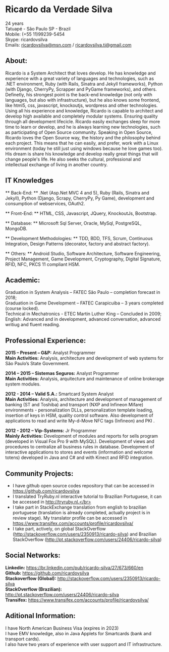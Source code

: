 # Ricardo da Verdade Silva

24 years</br>
Tatuapé - São Paulo SP - Brazil</br>
Mobile: (+55 11)99239-5454</br>
Skype: ricardovsilva</br>
Emails: ricardovsilva@msn.com / ricardovsilva.ti@gmail.com

## About:
Ricardo is a System Architect that loves develop. He has knowledge and experience with a great variety of languages and technologies, such as .NET environment, Ruby (with Rails, Sinatra and Jekyll frameworks), Python (with Django, CherryPy, Scrapper and PyGame frameworks), and others.
Definetly, his strongest point is the back-end knowledge (not only with languages, but also with infrastructure), but he also knows some frontend, like html5, css, javascript, knockoutjs, wordpress and other technologies.</br>
Using all his experience and knowledge, Ricardo is capable to architect and develop high available and completely modular systems. Ensuring quality through all development lifecicle. 
Ricardo easily exchanges sleep for more time to learn or develop, and he is always learning new technologies, such as participating of Open Source community. Speaking in Open Source, Ricardo loves the Open Source way, the history and the philosophy behind each project. This means that he can easily, and prefer, work with a Linux environment (today he still just using windows because he love games too).</br>
His dream is share his knowledge and develop really great things that will change people's life. He also seeks the cultural, professional and intellectual exchange of living in another country.

## IT Knowledges

** Back-End: ** .Net (Asp.Net MVC 4 and 5), Ruby (Rails, Sinatra and Jekyll), Python (Django, Scrapy, CherryPy, Py Game), development and consumption of webservices, OAuth2.

** Front-End: ** HTML, CSS, Javascript, JQuery, KnockoutJs, Bootstrap.

** Database: ** Microsoft Sql Server, Oracle, MySql, PostgreSQL, MongoDB.

** Development Methodologies: ** TDD, BDD, TFS, Scrum, Continuous Integration, Design Patterns (decorator, factory and abstract factory).

** Others: ** Android Studio, Software Architecture, Software Engineering, Project Management, Game Development, Cryptography, Digital Signature, RFID, NFC, PKCS 11 compliant HSM.

## Academic:
Graduation in System Analysis – FATEC São Paulo – completion forecast in 2018;</br>
Graduation in Game Development – FATEC Carapicuiba – 3 years completed (course locked).</br>
Technical in Mechatronics - ETEC Martin Luther King – Concluded in 2009;</br>
English: Advanced and in development, advanced conversation, advanced writiug and fluent reading.</br>

## Professional Experience:

**2015 – Present – G&P:** Analyst Programmer </br>
**Main Activities:** Analysis, architecture and development of web systems for São Paulo’s State Government.


**2014 – 2015 – Sistemas Seguros:** Analyst Programmer </br>
**Main Activities:** Analysis, arquitecture and maintenance of online brokerage system modules.


**2012 - 2014 – Valid S.A.:** Smartcard System Analyst </br>
**Main Activities:** Analysis, architecture and development of management of banking (ST and Toshiba) and transport (NXP and Infineon Mifare) environments - personalization DLLs, personalization template loading, insertion of keys in HSM, quality control software. Also development of applications to read and write My-d-Move NFC tags (Infineon) and PKI .


**2012 - 2012 – Vip-Systems:** Jr Programmer </br>
**Mainly Activities:** Development of modules and reports for sells program (developed in Visual Fox Pro 9 with MySQL). Development of views and procedures to centralize all business rules in database. Development of interactive applications to stores and events (information and welcome totens) developed in Java and C# and with Kinect and RFID integration.

## Community Projects:

- I have github open source codes repository that can be accessed in https://github.com/ricardovsilva</br>
- I translated TryRuby.nl interactive tutorial to Brazilian Portuguese, it can be accessed in http://tryruby.nl.</br>
- I take part in StackExchange translation from english to brazilian portuguese (translation is already completed, actually project is in review stage). My translator profile can be accessed in https://www.transifex.com/accounts/profile/ricardovsilva/</br>
- I take part, actively, on global StackOverflow (http://stackoverflow.com/users/2350913/ricardo-silva) and Brazilian StackOverflow (http://pt.stackoverflow.com/users/24406/ricardo-silva)</br>

## Social Networks:

**Linkedin:** https://br.linkedin.com/pub/ricardo-silva/27/673/660/en</br>
**Github:** https://github.com/ricardovsilva</br>
**Stackoverflow (Global):** http://stackoverflow.com/users/2350913/ricardo-silva</br>
**StackOverflow (Brazilian):** http://pt.stackoverflow.com/users/24406/ricardo-silva</br>
**Transifex:** https://www.transifex.com/accounts/profile/ricardovsilva/</br>

## Aditional Information:

I have North American Business Visa (expires in 2023)</br>
I have EMV knowledge, also in Java Applets for Smartcards (bank and transport cards).</br>
I also have two years of experience with user support and IT infrastructure.</br>
